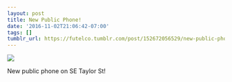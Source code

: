 ```yaml
---
layout: post
title: New Public Phone!
date: '2016-11-02T21:06:42-07:00'
tags: []
tumblr_url: https://futelco.tumblr.com/post/152672056529/new-public-phone-on-se-taylor-st
---
```

![](https://64.media.tumblr.com/18ca4b2cbcc17f1a47273332862a064d/tumblr_inline_og1sotUmx41sk9ezf_540.jpg)

New public phone on SE Taylor St!

